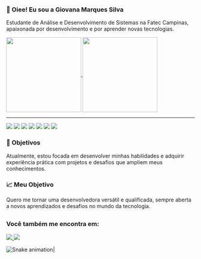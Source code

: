 ### 👋 Oiee! Eu sou a Giovana Marques Silva
Estudante de Análise e Desenvolvimento de Sistemas na Fatec Campinas, apaixonada por desenvolvimento e por aprender novas tecnologias. 


<a href="https://github.com/giovanaasilvaa/github-readme-stats">
  <img height=200 align="center" src="https://github-readme-stats.vercel.app/api?username=giovanaasilvaa" />
</a>
<a href="https://github.com/giovanaasilvaa/convoychat">
  <img height=200 align="center" src="https://github-readme-stats.vercel.app/api/top-langs?username=giovanaasilvaa&layout=compact&langs_count=8&card_width=320" />
</a> 

-----------
<img src="https://img.shields.io/badge/html5-%23E34F26.svg?style=for-the-badge&logo=html5&logoColor=white"> <img src="https://img.shields.io/badge/css3-%231572B6.svg?style=for-the-badge&logo=css3&logoColor=white"> 
<img src="https://img.shields.io/badge/javascript-%23323330.svg?style=for-the-badge&logo=javascript&logoColor=%23F7DF1E"> 
<img src="https://img.shields.io/badge/java-%23ED8B00.svg?style=for-the-badge&logo=openjdk&logoColor=white"> 
<img src="https://img.shields.io/badge/c-%2300599C.svg?style=for-the-badge&logo=c&logoColor=white"> 
<img src="https://img.shields.io/badge/python-3670A0?style=for-the-badge&logo=python&logoColor=ffdd54"> 
<img src="https://img.shields.io/badge/php-%23777BB4.svg?style=for-the-badge&logo=php&logoColor=white">

### 🎯 Objetivos
Atualmente, estou focada em desenvolver minhas habilidades e adquirir experiência prática com projetos e desafios que ampliem meus conhecimentos.

### 📈 Meu Objetivo
Quero me tornar uma desenvolvedora versátil e qualificada, sempre aberta a novos aprendizados e desafios no mundo da tecnologia.
##

### Você também me encontra em:
<a href="https://www.linkedin.com/in/giovana-marques-silva-aa8595297">
  <img src="https://img.shields.io/badge/linkedin-%230077B5.svg?style=for-the-badge&logo=linkedin&logoColor=white">
</a>
<a href="https://www.instagram.com/qr/">
  <img src="https://img.shields.io/badge/Instagram-%23E4405F.svg?style=for-the-badge&logo=Instagram&logoColor=white">
</a>

![Snake animation](https://github.com/rafaballerini/giovanaasilvaa/blob/output/github-contribution-grid-snake.svg)|


